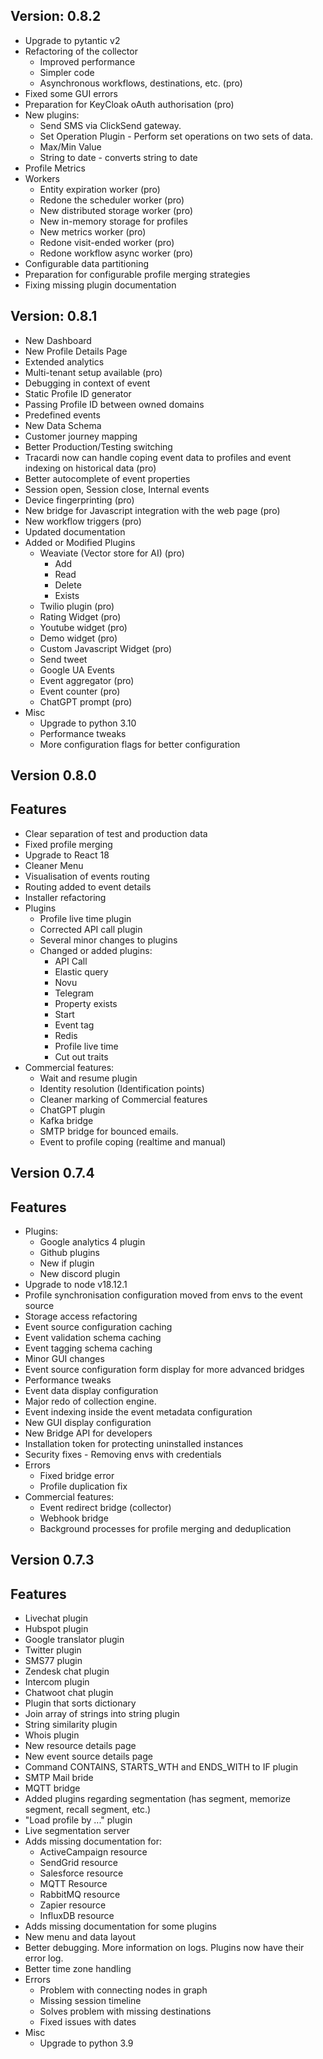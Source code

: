 Version: 0.8.2
----------------------------------------------------------
* Upgrade to pytantic v2
* Refactoring of the collector
  * Improved performance
  * Simpler code
  * Asynchronous workflows, destinations, etc. (pro)
* Fixed some GUI errors
* Preparation for KeyCloak oAuth authorisation (pro)
* New plugins:
  * Send SMS via ClickSend gateway.
  * Set Operation Plugin - Perform set operations on two sets of data.
  * Max/Min Value
  * String to date - converts string to date
* Profile Metrics
* Workers
  * Entity expiration worker (pro)
  * Redone the scheduler worker (pro)
  * New distributed storage worker (pro)
  * New in-memory storage for profiles
  * New metrics worker (pro)
  * Redone visit-ended worker (pro)
  * Redone workflow async worker (pro)
* Configurable data partitioning
* Preparation for configurable profile merging strategies
* Fixing missing plugin documentation


Version: 0.8.1
----------------------------------------------------------
* New Dashboard
* New Profile Details Page
* Extended analytics
* Multi-tenant setup available (pro)
* Debugging in context of event
* Static Profile ID generator
* Passing Profile ID between owned domains
* Predefined events 
* New Data Schema
* Customer journey mapping
* Better Production/Testing switching
* Tracardi now can handle coping event data to profiles and event indexing on historical data (pro)
* Better autocomplete of event properties
* Session open, Session close, Internal events
* Device fingerprinting (pro)
* New bridge for Javascript integration with the web page (pro)
* New workflow triggers (pro)
* Updated documentation
* Added or Modified Plugins
  * Weaviate (Vector store for AI) (pro)
    * Add
    * Read
    * Delete
    * Exists
  * Twilio plugin (pro)
  * Rating Widget (pro)
  * Youtube widget (pro)
  * Demo widget (pro)
  * Custom Javascript Widget (pro)
  * Send tweet
  * Google UA Events
  * Event aggregator (pro)
  * Event counter (pro)
  * ChatGPT prompt (pro)
* Misc
  * Upgrade to python 3.10
  * Performance tweaks
  * More configuration flags for better configuration

Version 0.8.0
----------------------------------------------------------

## Features

* Clear separation of test and production data
* Fixed profile merging
* Upgrade to React 18
* Cleaner Menu
* Visualisation of events routing 
* Routing added to event details
* Installer refactoring
* Plugins
  * Profile live time plugin
  * Corrected API call plugin
  * Several minor changes to plugins
  * Changed or added plugins:
    * API Call
    * Elastic query
    * Novu
    * Telegram
    * Property exists
    * Start
    * Event tag
    * Redis
    * Profile live time
    * Cut out traits
* Commercial features:
  * Wait and resume plugin
  * Identity resolution (Identification points)
  * Cleaner marking of Commercial features
  * ChatGPT plugin
  * Kafka bridge 
  * SMTP bridge for bounced emails.
  * Event to profile coping (realtime and manual)


Version 0.7.4
----------------------------------------------------------

## Features

* Plugins:
  * Google analytics 4 plugin
  * Github plugins
  * New if plugin
  * New discord plugin
* Upgrade to node v18.12.1
* Profile synchronisation configuration moved from envs to the event source
* Storage access refactoring
* Event source configuration caching
* Event validation schema caching
* Event tagging schema caching
* Minor GUI changes
* Event source configuration form display for more advanced bridges
* Performance tweaks
* Event data display configuration 
* Major redo of collection engine.
* Event indexing inside the event metadata configuration
* New GUI display configuration 
* New Bridge API for developers
* Installation token for protecting uninstalled instances
* Security fixes - Removing envs with credentials
* Errors
  * Fixed bridge error
  * Profile duplication fix
* Commercial features:
  * Event redirect bridge (collector)
  * Webhook bridge
  * Background processes for profile merging and deduplication

Version 0.7.3
----------------------------------------------------------

## Features

* Livechat plugin
* Hubspot plugin
* Google translator plugin
* Twitter plugin
* SMS77 plugin
* Zendesk chat plugin
* Intercom plugin
* Chatwoot chat plugin
* Plugin that sorts dictionary
* Join array of strings into string plugin
* String similarity plugin
* Whois plugin
* New resource details page
* New event source details page
* Command CONTAINS, STARTS_WTH and ENDS_WITH to IF plugin
* SMTP Mail bride
* MQTT bridge
* Added plugins regarding segmentation (has segment, memorize segment, recall segment, etc.)
* "Load profile by ..." plugin
* Live segmentation server
* Adds missing documentation for:
  * ActiveCampaign resource
  * SendGrid resource
  * Salesforce resource
  * MQTT Resource
  * RabbitMQ resource 
  * Zapier resource
  * InfluxDB resource
* Adds missing documentation for some plugins
* New menu and data layout
* Better debugging. More information on logs. Plugins now have their error log.
* Better time zone handling
* Errors
  * Problem with connecting nodes in graph 
  * Missing session timeline
  * Solves problem with missing destinations
  * Fixed issues with dates
* Misc
  * Upgrade to python 3.9
